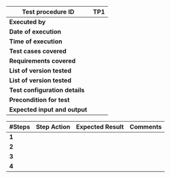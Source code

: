 
| Test procedure ID         | TP1                 |
|---------------------------| --------------------|
|**Executed by**            |                     |
|**Date of execution**      |                     |
|**Time of execution**      |                     |
|**Test cases covered**     |                     | <-Not be needed?
|**Requirements covered**   |                     | <-Not be needed>
|**List of version tested** |                     |
|**List of version tested** |                     |
|**Test configuration details** |                     |
|**Precondition for test** |                      |
|**Expected input and output** |                      |

| **#Steps**| **Step Action** | **Expected Result** |**Comments**   |
|-------|-------------|-----------------|-----------|
| **1** |
| **2** |
| **3** |
| **4** |
